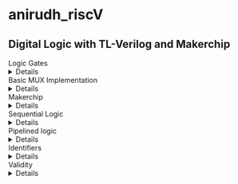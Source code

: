 # anirudh_riscV

## Digital Logic with TL-Verilog and Makerchip

<summary>Logic Gates</summary>

<details>

- Basic Logic gates
![image](https://github.com/ani171/anirudh_riscV/assets/97838595/6cdd0770-0171-468a-a179-f982d60f097b)

- Boolean operators

![image](https://github.com/ani171/anirudh_riscV/assets/97838595/77084ecf-baed-438b-81eb-cb7f67276076)

</details>

<summary>Basic MUX Implementation </summary>

<details>

![image](https://github.com/ani171/anirudh_riscV/assets/97838595/f20b8793-6d45-4d02-a7de-1b3b0e6895e6)

![image](https://github.com/ani171/anirudh_riscV/assets/97838595/30ac7884-1eaf-49a6-a48b-88d20ab29bb4)

- Ternary operator or a conditional operator, is a shorthand way of writing a conditional expression.

`condition ? expression_if_true : expression_if_false`

  - The condition is evaluated first.
  - If the condition is true, the expression immediately after the ? is executed and returned as the result.
  - If the condition is false, the expression immediately after the : is executed and returned as the result.

#### Chaining Ternary operator

![image](https://github.com/ani171/anirudh_riscV/assets/97838595/341c404f-beb6-46fa-b796-310c6973886c)

![image](https://github.com/ani171/anirudh_riscV/assets/97838595/07aac60a-9dd7-4300-ba10-dfb96de3ee0b)

- Equivalent Implementation

![image](https://github.com/ani171/anirudh_riscV/assets/97838595/8f274141-37be-4eff-8c92-6301a702328d)

![image](https://github.com/ani171/anirudh_riscV/assets/97838595/104fe22b-7e7c-413e-9ca6-fe9c028ee571)

</details>


<summary>Makerchip</summary>

<details>

- An online platform and integrated development environment (IDE) designed for digital design and hardware description language development.

![image](https://github.com/ani171/anirudh_riscV/assets/97838595/df180a0c-6323-4327-a829-957e573b1175)

- Log file - to provide a historical record of what happened during the execution of Makerchip, thus helpful for diagnosing issues, understanding the sequence of events, and ensuring that your digital designs are behaving as expected.

- A Pythagorean example

![image](https://github.com/ani171/anirudh_riscV/assets/97838595/5aee2572-463e-4230-9587-0e0d940d1d10)

- Inverter

 ![image](https://github.com/ani171/anirudh_riscV/assets/97838595/91bc303d-d8a3-4322-a403-af47f4b8f6d2)

![image](https://github.com/ani171/anirudh_riscV/assets/97838595/940d4deb-abeb-4129-b6eb-ab46ce7e20c9)

- AND Gate

![image](https://github.com/ani171/anirudh_riscV/assets/97838595/a1cd5603-1301-48f5-9399-29c95e784a7f)

 - Arithmetic Operations (using vectors)

`$out [4:0] = $in1[3:0] + $in2 [3:0]`

![image](https://github.com/ani171/anirudh_riscV/assets/97838595/8ee419f6-37de-4ed4-a579-9b537651a361)

- Multiplexer

`$out = $sel ? $in1: $in2 `

![image](https://github.com/ani171/anirudh_riscV/assets/97838595/5ec6ec2a-66da-4d5a-a64e-ced983832a38)

`$out[7:0] = $sel ? $in1 [7:0]: $in2[7:0]`

![image](https://github.com/ani171/anirudh_riscV/assets/97838595/864c6474-a49e-4f28-938a-9f4fb33c50a6)

</details>

<summary>Sequential Logic </summary>

<details>

- Sequential Logic is sequenced by a clock signal
- D-flipflop
  - Q Output: This is the main output of the flip-flop and represents the state of the D input at the last clock edge. It reflects the data stored in the flip-flop.
  - Q' (Q-bar) Output: This is the complement of the Q output. If Q is 1, then Q' is 0, and vice versa.
  - The D flip-flop also has a Reset input that can be used to reset the flip-flop to a specific state.

![image](https://github.com/ani171/anirudh_riscV/assets/97838595/b55393e5-a0cc-4823-99e5-1aa09f38c2f3)

- Fibonacci Series
  - 1,1,2,3,5,8,13,....
  - `$val[15:0] = $reset ? 1 : >>1$val + >>2$val`
![image](https://github.com/ani171/anirudh_riscV/assets/97838595/1ba11e1d-654d-4dc1-8679-fd4cb59cd644)

![image](https://github.com/ani171/anirudh_riscV/assets/97838595/19f7bb02-265d-4a7b-b199-e42927bd88ec)

![image](https://github.com/ani171/anirudh_riscV/assets/97838595/0b1a1e46-1cbf-4ccb-8ffc-ae2b1f52c7b2)

</details>

<summary> Pipelined logic </summary>

<details>

![image](https://github.com/ani171/anirudh_riscV/assets/97838595/bca318c1-02f7-4ef8-aa75-b6dbfa20f47e)

![image](https://github.com/ani171/anirudh_riscV/assets/97838595/ca33cb62-ef6f-46c9-83b0-4254aee5a969)

- Distributing this calculation over three cycles, as the logic is too deep to fit into a single cycle

![image](https://github.com/ani171/anirudh_riscV/assets/97838595/701e4bfb-7f6d-4a04-96bf-7dec632183c3)

- In TLV this division can be accessed via the timing abstract

![image](https://github.com/ani171/anirudh_riscV/assets/97838595/bdbdc2ab-5b7f-415c-a2a3-8a575375100e)

```
   @1
      $aa_sq[31:0] = $aa * $aa;
      $bb_sq[31:0] = $bb * $bb;
   @2
      $cc_sq[31:0] = $aa_sq + $bb_sq;
   @3
      $cc[31:0] = sqrt($cc_sq);
```

![image](https://github.com/ani171/anirudh_riscV/assets/97838595/93a9d438-94d3-4ed9-b705-c737204a93a1)

- for the below case
```
   |calc
      
      @0
         $aa_sq[7:0] = $aa[3:0] ** 2;
         $bb_sq[7:0] = $bb[3:0] ** 2;
      @2
         $cc_sq[8:0] = $aa_sq + $bb_sq;
      @4
         $cc[4:0] = sqrt($cc_sq);
```

![image](https://github.com/ani171/anirudh_riscV/assets/97838595/223bd1ef-514d-487c-b5e2-834182cd6a37)

- TL-Verilog is at a higher level of abstraction than SystemVerilog or VHDL and allows for more concise and expressive descriptions of digital circuits.
<br>
- Advantages of Pipelining

  - In a non-pipelined system, an operation may take several clock cycles to complete. With pipelining, each stage of the operation is performed in one clock cycle. Therefore, by combining pipelining with a higher clock frequency, you can significantly reduce the time it takes to complete an operation.
  - Pipelining allows multiple stages of an operation to be executed in parallel. Each stage can be completed in a shorter time, which means that the overall operation can be completed more quickly. This increased throughput can be leveraged in combination with a higher clock frequency to process more operations per unit of time.

- Counter and Calculator
```
\TLV
   
   |calc
      @1
         $reset = *reset;
         $cnt[1:0] = $reset ? (0) : (>>1$cnt[1:0] + 1) ;
         
         $val1[31:0] = >>1$out;
         $val2[31:0] = $rand1[3:0];
         $sum = $val1 + $val2;
         $diff = $val1 - $val2;
         $prod = $val1 * $val2;
         $quot = $val1 / $val2;
         $out = $reset ? ( $op[1]?($op[0] ? $quot : $prod):($op[0] ? $diff : $sum) ) : 0;
   
   // $out = op[1]?(op[0] ? $quot : $prod):(op[0] ? $diff : $sum);
```
![image](https://github.com/ani171/anirudh_riscV/assets/97838595/f4be39a0-7917-4bd9-9521-2be17dc9df8b)
![image](https://github.com/ani171/anirudh_riscV/assets/97838595/b512be11-adda-448f-aee5-8370340e3271)

- 2-cycle calculator
```
\TLV
   
   |calc
      @1
         $val1[31:0] = >>2$out;
         $val2[31:0] = $rand1[3:0];
         $sum[31:0] = $val1[31:0] + $val2[31:0];
         $diff[31:0] = $val1[31:0] - $val2[31:0];
         $prod[31:0] = $val1[31:0] * $val2[31:0];
         $quot[31:0] = $val1[31:0] / $val2[31:0];
         

      @2
         $reset = *reset;
         $valid = $reset ? (0) : (>>1$valid + 1) ;
         $op[1:0] = $reset | $valid ;
         $out[32:0] = $op[1] ? ($op[0] ? $quot[31:0] : $prod[31:0]) : ($op[0] ? $diff[31:0] : $sum[31:0]) ;
   // $out = op[1]?(op[0] ? $quot : $prod):(op[0] ? $diff : $sum);
   
   
   
   // Assert these to end simulation (before Makerchip cycle limit).
   *passed = *cyc_cnt > 40;
   *failed = 1'b0;
```
![image](https://github.com/ani171/anirudh_riscV/assets/97838595/1983be7a-fdfe-46ed-83c3-7d5bab30c2fa)

![image](https://github.com/ani171/anirudh_riscV/assets/97838595/99ca19d1-f6f3-4658-a439-af4b328cddb1)


</details>

<summary>Identifiers</summary>

<details>

![image](https://github.com/ani171/anirudh_riscV/assets/97838595/4c1eae50-e4db-4830-9b11-1b82ab303d0c)

- $lower_case : pipe signal
- $CamelCase: state signal
- $UPPER_CASE: keyword signal
- $base64_value: good
- $bad_name_5: bad
- `>>1`: ahead by 1
  
</details>

<summary>Validity</summary>

<details>

-  Advantages of design validity
  - Easier Debug: helps identify and fix issues or bugs in a digital system before it's implemented in hardware
  - Cleaner Design: Verification processes often involve writing test benches, creating formal specifications, and documenting the design's behavior. This leads to a more structured and cleaner design.
  - Better Error Checking: Through verification, you can systematically check your design against expected behaviors and requirements. Error-checking mechanisms, such as assertions and formal methods, can be used to validate the design's correctness.
  - Automated Clock Gating: used to reduce power consumption in digital systems by selectively disabling clock signals to unused or idle components.

- Clock gating
  - Clock gating is a power-saving technique in digital design.
  - It selectively enables clock signals only when necessary, saving power during clock distribution.
  - In conventional systems, clocks are distributed to every flip-flop, causing power consumption as clocks toggle twice per cycle.
  - Clock gating avoids unnecessary clock toggles, optimizing power usage.
  - This technique contributes to more energy-efficient digital systems.

- Makerchip file structure
  - m5_TLV_version 1d: The version of Makerchip and potentially TL-Verilog being used
  - tl-x.org: Web address that leads to documentation and resources related to TL-Verilog
  - m5: described as a macro language used for processing. In the context of digital design, macros can be used to automate repetitive tasks and streamline the design process
  - m5_makerchip_module: This term indicates a module or component in Makerchip that expands the inputs and outputs in the NAV file
  - \sv: This typically stands for SystemVerilog codes



</details>
